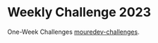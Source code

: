 # Weekly Challenge 2023

One-Week Challenges [mouredev-challenges](https://github.com/mouredev/retos-programacion-2023).
